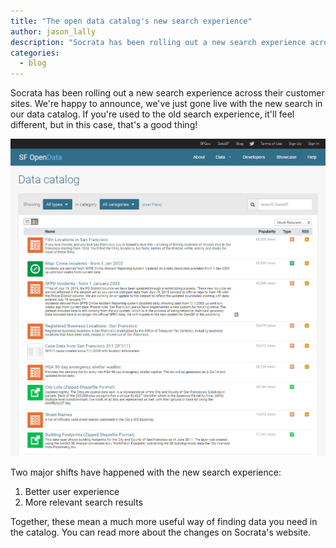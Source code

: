 ```yaml
---
title: "The open data catalog's new search experience"
author: jason_lally
description: "Socrata has been rolling out a new search experience across their customer sites. We're happy to announce, we've just gone live with the new search in our data catalog."
categories:
  - blog
---
```



Socrata has been rolling out a new search experience across their customer sites. We're happy to announce, we've just gone live with the new search in our data catalog. If you're used to the old search experience, it'll feel different, but in this case, that's a good thing!

![The old search experience was harder to navigate, slower and didn't always give you the most relevant results.](/uploads/versions/oldsearch---x----1020-1027x---.png)

Two major shifts have happened with the new search experience:

1. Better user experience
2. More relevant search results


Together, these mean a much more useful way of finding data you need in the catalog. You can read more about the changes on Socrata's website.